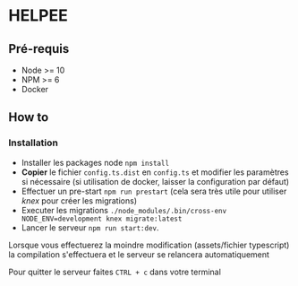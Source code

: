 # HELPEE

## Pré-requis
- Node >= 10
- NPM >= 6
- Docker

## How to
### Installation
- Installer les packages node `npm install`
- **Copier** le fichier `config.ts.dist` en `config.ts` et modifier les paramètres si nécessaire (si utilisation de
docker, laisser la configuration par défaut)
- Effectuer un pre-start `npm run prestart` (cela sera très utile pour utiliser _knex_ pour créer les migrations)
- Executer les migrations `./node_modules/.bin/cross-env NODE_ENV=development knex migrate:latest`
- Lancer le serveur `npm run start:dev`.

Lorsque vous effectuerez la moindre modification (assets/fichier typescript) la compilation s'effectuera et le serveur
se relancera automatiquement

Pour quitter le serveur faites `CTRL + c` dans votre terminal
